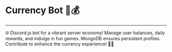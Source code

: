 # Currency Bot 🤖💰 
---
🌐 Discord.js bot for a vibrant server economy! Manage user balances, daily rewards, and indulge in fun games. MongoDB ensures persistent profiles. Contribute to enhance the currency experience! 💸✨ 
